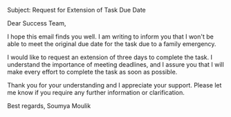Subject: Request for Extension of Task Due Date

Dear Success Team,

I hope this email finds you well. I am writing to inform you that I won't be able to meet the original due date for the task due to a family emergency.

I would like to request an extension of three days to complete the task. I understand the importance of meeting deadlines, and I assure you that I will make every effort to complete the task as soon as possible.

Thank you for your understanding and I appreciate your support. Please let me know if you require any further information or clarification.

Best regards,
Soumya Moulik